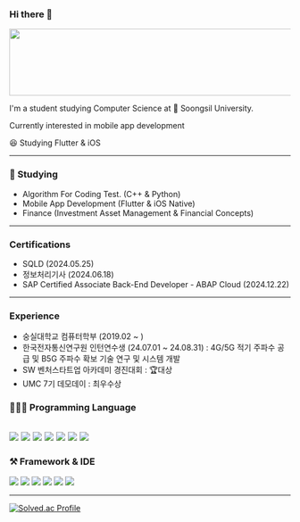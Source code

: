 ### Hi there 👋

<a href="https://www.gitanimals.org/en_US?utm_medium=image&utm_source=dlwnsgurz&utm_content=line">
  <img
    src="https://render.gitanimals.org/lines/dlwnsgurz"
    width="600"
    height="120"
  />
</a>
  
I'm a student studying Computer Science at 🚋 Soongsil University.

Currently interested in mobile app development

😆 Studying Flutter & iOS

---

### 📙 Studying
-  Algorithm For Coding Test. (C++ & Python)
-  Mobile App Development (Flutter & iOS Native)
-  Finance (Investment Asset Management & Financial Concepts)
---

### Certifications
- SQLD (2024.05.25)
- 정보처리기사 (2024.06.18)
- SAP Certified Associate Back-End Developer - ABAP Cloud (2024.12.22)

--- 
### Experience 
- 숭실대학교 컴퓨터학부 (2019.02 ~ ) 
- 한국전자통신연구원 인턴연수생 (24.07.01 ~ 24.08.31) : 4G/5G 적기 주파수 공급 및 B5G 주파수 확보 기술 연구 및 시스템 개발
- SW 벤처스타트업 아카데미 경진대회 : 🏆대상
- UMC 7기 데모데이 : 최우수상 

### 👨🏻‍💻 Programming Language
<a href="" target="_blank"><img src="https://img.shields.io/badge/Dart-2bb0ed?style=flat&logo=Dart&logoColor=blue"/></a> <a href="https://www.swift.org/" target="_blank"><img src="https://img.shields.io/badge/Swift-F05138?style=flat&logo=Swift&logoColor=orange"/></a> <a href="" target="_blank"><img src="https://img.shields.io/badge/C-A8B9CC?style=flat&logo=C&logoColor=blue"/></a>   <a href="" target="_blank"><img src="https://img.shields.io/badge/C++-00599C?style=flat&logo=C++&logoColor=blue"/></a> 
<a href="" target="_blank"><img src="https://img.shields.io/badge/java-007396?style=flat&logo=OpenJDK&logoColor=white"></a>
<img src="https://img.shields.io/badge/JavaScript-F7DF1E?style=flat&logo=JavaScript&logoColor=white">
<img src="https://img.shields.io/badge/Python-3776AB?style=flat&logo=Python&logoColor=white">
---


### ⚒ Framework & IDE
<a href="" target="_blank"><img src="https://img.shields.io/badge/Flutter-FFFFFF?style=flat&logo=Flutter&logoColor=41d0fd"/></a>
<a href="" target="_blank"><img src="https://img.shields.io/badge/React-61DAFB?style=flat&logo=React&logoColor=white"></a>
<a href="" target="_blank"><img src="https://img.shields.io/badge/Xcode-000000?style=flat&logo=Xcode&logoColor=147EFB"/></a>
<a href="" target="_blank"><img src="https://img.shields.io/badge/UIkit-2396F3?style=flat&logo=UIKit&logoColor=white"/></a>
<a href="" target="_blank"><img src="https://img.shields.io/badge/VSCode-000000?style=flat&logo=Visual Studio Code&logoColor=blue"/></a>
<a href="" target="_blank"><img src="https://img.shields.io/badge/Visual Studio-000000?style=flat&logo=Visual Studio&logoColor=purple"/></a>


---
[![Solved.ac Profile](http://mazassumnida.wtf/api/v2/generate_badge?boj=dlwnsgurzzz)](https://solved.ac/dlwnsgurzzz/) 
